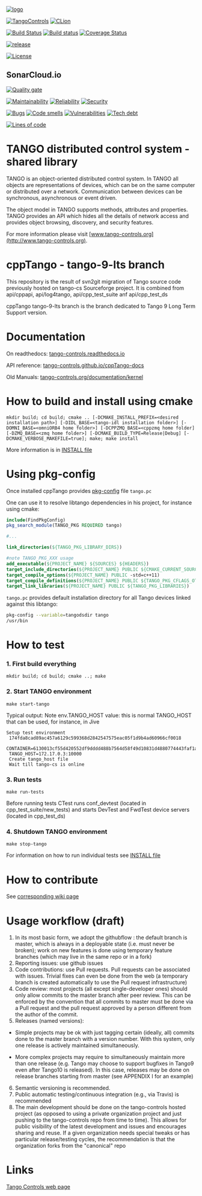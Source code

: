 [![logo](http://www.tango-controls.org/static/tango/img/logo_tangocontrols.png)](http://www.tango-controls.org)


[![TangoControls](https://img.shields.io/badge/-Tango--Controls-7ABB45.svg?style=flat&logo=%20data%3Aimage%2Fpng%3Bbase64%2CiVBORw0KGgoAAAANSUhEUgAAACAAAAAkCAYAAADo6zjiAAAABHNCSVQICAgIfAhkiAAAAAlwSFlzAAALEwAACxMBAJqcGAAAAsFJREFUWIXtl01IFVEYht9zU%2FvTqOxShLowlOgHykWUGEjUKqiocB1FQURB0KJaRdGiaFM7gzZRLWpTq2olhNQyCtpYCP1gNyIoUTFNnxZzRs8dzvw4Q6564XLnfOf73vedc2a%2BmZEKALgHrC3CUUR8CxZFeEoFalsdM4uLmMgFoIlZLJp3A9ZE4S2oKehhlaR1BTnyg2ocnW%2FxsxEDhbYij4EPVncaeASMAavnS%2FwA8NMaqACNQCew3f4as3KZOYh2SuqTVJeQNiFpn6QGSRVjTH9W%2FiThvcCn6H6n4BvQDvQWFT%2BSIDIFDAKfE3KOAQeBfB0XGPeQvgE67P8ZoB44DvTHmFgJdOQRv%2BUjc%2BavA9siNTWemgfA3TwGquCZ3w8szFIL1ALngIZorndvgJOR0GlP2gtJkzH%2Bd0fGFxW07NqY%2FCrx5QRXcYjbCbmxF1dkBSbi8kpACah3Yi2Sys74cVyxMWY6bk5BTwgRe%2BYlSzLmxNpU3aBeJogk4XWWpJKUeiap3RJYCpQj4QWZDQCuyIAk19Auj%2BAFYGZZjTGjksaBESB8P9iaxUBIaJzjZcCQcwHdj%2BS2Al0xPOeBYYKHk4vfmQ3Y8YkIwRUb7wQGU7j2ePrA1URx93ayd8UpD8klyPbSQfCOMIO05MbI%2BDvwBbjsMdGTwlX21AAMZzEerkaI9zFkP4AeYCPBg6gNuEb6I%2FthFgN1KSQupqzoRELOSed4DGiJala1UmOMr2U%2Bl%2FTWEy9Japa%2Fy41IWi%2FJ3d4%2FkkaAw0Bz3AocArqApwTvet3O3GbgV8qqjAM7bf4N4KMztwTodcYVyelywKSCD5V3xphNXoezuTskNSl4bgxJ6jPGVJJqbN0aSV%2Bd0M0aO7FCs19Jo2lExphXaTkxdRVgQFK7DZVDZ8%2BcpdmQh3wuILh7ut3AEyt%2B51%2BL%2F0cUfwFOX0t0StltmQAAAABJRU5ErkJggg%3D%3D)](http://www.tango-controls.org)
[![CLion](https://img.shields.io/badge/-Developed%20using%20CLion-blue.svg?style=flat-square&logo=data%3Aimage%2Fpng%3Bbase64%2CiVBORw0KGgoAAAANSUhEUgAAACgAAAAoCAYAAACM%2FrhtAAAABHNCSVQICAgIfAhkiAAAAAlwSFlzAAALEwAACxMBAJqcGAAAA%2FlJREFUWIXtWE2IHFUQ%2Fup1b3ZdFXo2Ih5UUCciGnQPKogIuxcRRM0iCPGkEsXDol5MQDaCsmd%2FIBcPXoIkp9WDiAGRHW9elAQX9NCra8hB3SwjQhJ7Zl59Hvp1b%2Ff2z%2Fw4Iwj7DcW84U1XffNV1evqAfaxj%2F8xjv%2B%2Bxui%2B9zjJGDLqhc1whQCwcWQOlwNip6F44PM3R%2FZXhaEdJsQSbByZw3YjJng5UHxx%2BrPZ9%2FHtterrT5L0APoQ6SA89G4tB%2F%2FfkEshgDp7%2BPVnrp4KnsbyO2%2BlgS9121zY%2BgCEB6oH0oUV7RtzIAUriQH4YWkO23OK7Qax3VDsBLGSOwFx5skIiVqAl65JD2K6EIkgJkLYrFaxVsG1v77niT8%2B7fsDiF0FrQGsB3zyhIXoTEwKfo4cIAAVgAfQq%2FVdq2BWubC52pfoMLjjxw8hpuNU7FSqaOqcqJ0COPbGdPAAGqSpr0AlwVd%2BXSOtD1V%2FIiRJA8KANAANmuHbpXVeSfDcn1ug%2BqD1YyUzCIIAJAu2Gzz%2FuRxJ%2FcVGllOpJEj1oY4cNd9L7XYbALC0tASREdWlicPTqYjyNFd2Ma0ftycE2dMqUSZLbDSSjpgYCAw2D50sdVJJUNWHuJeZUA2KxAr%2BfM%2Fx4c%2FBWEEBKNCJdLIANPjl3tdqnZfW4Mrmd1Q75WrQL9TgeGCqwudQGvmjiyHEJFsCRb7esl26uLiI9fX1dC%2BLhYWFdN1qtfJBaLB1%2BFjf1JR%2B4eDXaxRjIcbCmB7EWPz26At5%2FyXHSEKwbq9f7L0oVZDJHYQCJSAlvuo6d%2BSjZ1CCan0IBUKBgWCQWpkUyhVUH3EG4vrrXWmMPXDw5Tna7gxsdxpXn32kUvKCNKfCS0y71%2FroXGmAWj8SjQKqSW36zAX6p3%2Bi%2BXirULwFBU9cuAgxU7DdGQgIEYKm%2F%2BQ7NMHkFsd4mqH6pUIUFFTrw3ZnAI2HS9LkLiwbEhLLHit9CWrsN2cv31ZIdUFBtQcgovHzgoizSSgYz4NZgmUoEIyOzsv02fOuFtxgkNkf2xGiBppV79jtg0%2FU0dF5oXpAJg3jBukB6kHVi4fiCvSVY%2FrseYqoSzv3vCtECIjilsNfFUmoj150fWo2mkWvMwvrLF5fh8cOBmg9ddPwzyRAoqZTMq0Zs7t2nfgGXi1e7O5GiaVd65Sj9UDrV5IbiCAARM%2FPy%2FLdN2cIuc5mfI5tPP4glpu3SthczQUiADpiqSU%2F1k1JdekFRvjrI0l5kuZrzz1U6qMZrlDtAfT%2BvmHXosSStM9CX7pz%2BHmwDtkGqiIHAGFzVWIJMwqmTeEU3PMwVoZJPfSW4v7WN9xse07RG2FfvOs%2Fjb%2BPfYyCfwCkWUhIKg3GkwAAAABJRU5ErkJggg%3D%3D)](http://www.jetbrains.com/clion)

[![Build Status](https://travis-ci.org/tango-controls/cppTango.svg?branch=tango-9-lts)](https://travis-ci.org/tango-controls/cppTango)
[![Build status](https://ci.appveyor.com/api/projects/status/avaox4tnjm7vff13/branch/tango-9-lts?svg=true)](https://ci.appveyor.com/project/bourtemb/cpptango-tt3w8/branch/tango-9-lts)
[![Coverage Status](https://coveralls.io/repos/github/tango-controls/cppTango/badge.svg?branch=master)](https://coveralls.io/github/tango-controls/cppTango?branch=master)

[![release](https://img.shields.io/github/release/tango-controls/cppTango.svg?style=flat)](https://github.com/tango-controls/cppTango/releases/9.3.0)

[![License](https://img.shields.io/badge/license-LGPL--3.0-orange.svg)](https://github.com/tango-controls/cppTango/blob/master/LICENSE)

## SonarCloud.io

[![Quality gate](https://sonarcloud.io/api/project_badges/measure?project=org.tango-controls%3Acpp-tango%3Atango-9-lts&metric=alert_status)](https://sonarcloud.io/dashboard?id=org.tango-controls%3Acpp-tango%3Atango-9-lts)

[![Maintainability](https://sonarcloud.io/api/project_badges/measure?project=org.tango-controls%3Acpp-tango%3Atango-9-lts&metric=sqale_rating)](https://sonarcloud.io/dashboard?id=org.tango-controls%3Acpp-tango%3Atango-9-lts)
[![Reliability](https://sonarcloud.io/api/project_badges/measure?project=org.tango-controls%3Acpp-tango%3Atango-9-lts&metric=reliability_rating)](https://sonarcloud.io/dashboard?id=org.tango-controls%3Acpp-tango%3Atango-9-lts)
[![Security](https://sonarcloud.io/api/project_badges/measure?project=org.tango-controls%3Acpp-tango%3Atango-9-lts&metric=security_rating)](https://sonarcloud.io/dashboard?id=org.tango-controls%3Acpp-tango%3Atango-9-lts)

[![Bugs](https://sonarcloud.io/api/project_badges/measure?project=org.tango-controls%3Acpp-tango%3Atango-9-lts&metric=bugs)](https://sonarcloud.io/dashboard?id=org.tango-controls%3Acpp-tango%3Atango-9-lts)
[![Code smells](https://sonarcloud.io/api/project_badges/measure?project=org.tango-controls%3Acpp-tango%3Atango-9-lts&metric=code_smells)](https://sonarcloud.io/dashboard?id=org.tango-controls%3Acpp-tango%3Atango-9-lts)
[![Vulnerabilities](https://sonarcloud.io/api/project_badges/measure?project=org.tango-controls%3Acpp-tango%3Atango-9-lts&metric=vulnerabilities)](https://sonarcloud.io/dashboard?id=org.tango-controls%3Acpp-tango%3Atango-9-lts)
[![Tech debt](https://sonarcloud.io/api/project_badges/measure?project=org.tango-controls%3Acpp-tango%3Atango-9-lts&metric=sqale_index)](https://sonarcloud.io/dashboard?id=org.tango-controls%3Acpp-tango%3Atango-9-lts)


[![Lines of code](https://sonarcloud.io/api/project_badges/measure?project=org.tango-controls%3Acpp-tango%3Atango-9-lts&metric=ncloc)](https://sonarcloud.io/dashboard?id=org.tango-controls%3Acpp-tango%3Atango-9-lts)


# TANGO distributed control system - shared library

TANGO is an object-oriented distributed control system. In TANGO all objects are representations of devices, which can be on the same computer or distributed over a network. Communication between devices can be synchronous, asynchronous or event driven.

The object model in TANGO supports methods, attributes and properties. TANGO provides an API which hides all the details of network access and provides object browsing, discovery, and security features. 

For more information please visit [www.tango-controls.org](http://www.tango-controls.org).

# cppTango - tango-9-lts branch
This repository is the result of svn2git migration of Tango source code previously hosted on tango-cs Sourceforge project. It is combined from api/cppapi, api/log4tango, api/cpp_test_suite anf api/cpp_test_ds

cppTango tango-9-lts branch is the branch dedicated to Tango 9 Long Term Support version.

# Documentation

On readthedocs: [tango-controls.readthedocs.io](http://tango-controls.readthedocs.io)

API reference: [tango-controls.github.io/cppTango-docs](https://tango-controls.github.io/cppTango-docs/index.html)

Old Manuals: [tango-controls.org/documentation/kernel](http://www.tango-controls.org/documentation/kernel/)


# How to build and install using cmake

`mkdir build; cd build; cmake .. [-DCMAKE_INSTALL_PREFIX=<desired installation path>] [-DIDL_BASE=<tango-idl installation folder>] [-DOMNI_BASE=<omniORB4 home folder>] [-DCPPZMQ_BASE=<cppzmq home folder][-DZMQ_BASE=<zmq home folder>] [-DCMAKE_BUILD_TYPE=Release|Debug] [-DCMAKE_VERBOSE_MAKEFILE=true]; make; make install`

More information is in [INSTALL file](https://github.com/tango-controls/cppTango/blob/tango-9-lts/INSTALL.md) 

# Using pkg-config

Once installed cppTango provides [pkg-config](https://en.wikipedia.org/wiki/Pkg-config) file `tango.pc`

One can use it to resolve libtango dependencies in his project, for instance using cmake:
 
```cmake
include(FindPkgConfig)
pkg_search_module(TANGO_PKG REQUIRED tango)

#...

link_directories(${TANGO_PKG_LIBRARY_DIRS})

#note TANGO_PKG_XXX usage
add_executable(${PROJECT_NAME} ${SOURCES} ${HEADERS})
target_include_directories(${PROJECT_NAME} PUBLIC ${CMAKE_CURRENT_SOURCE_DIR} ${TANGO_PKG_INCLUDE_DIRS})
target_compile_options(${PROJECT_NAME} PUBLIC -std=c++11)
target_compile_definitions(${PROJECT_NAME} PUBLIC ${TANGO_PKG_CFLAGS_OTHER})
target_link_libraries(${PROJECT_NAME} PUBLIC ${TANGO_PKG_LIBRARIES})
``` 

`tango.pc` provides default installation directory for all Tango devices linked against this libtango:

```bash
pkg-config --variable=tangodsdir tango
/usr/bin
```

# How to test

### 1. First build everything

 `mkdir build; cd build; cmake ..; make`

### 2. Start TANGO environment

 `make start-tango`
 
 Typical output:
Note env.TANGO_HOST value: this is normal TANGO_HOST that can be used, for instance, in Jive

```
Setup test environment
 174fda8cad89ac457a6129c599368d2842547575eac05f1d9b4ad60966cf0018
 CONTAINER=6130013cf55d420552df9dddd488b7564d58f49d10831d4880774443faf1a22b
 TANGO_HOST=172.17.0.3:10000
 Create tango_host file
 Wait till tango-cs is online
```

### 3. Run tests
 `make run-tests`

 Before running tests CTest runs conf_devtest (located in cpp_test_suite/new_tests) and starts DevTest and FwdTest device servers (located in cpp_test_ds)

### 4. Shutdown TANGO environment
 `make stop-tango`

For information on how to run individual tests see [INSTALL file](https://github.com/tango-controls/cppTango/blob/master/INSTALL.md)

# How to contribute

See [corresponding wiki page](https://github.com/tango-controls/cppTango/wiki/Contribution-Guide)

# Usage workflow (draft)


1. In its most basic form, we adopt the githubflow : the default branch is master, which is always in a deployable state (i.e. must never be broken); work on new features is done using temporary feature branches (which may live in the same repo or in a fork)
2. Reporting issues: use github issues
3. Code contributions: use Pull requests. Pull requests can be associated with issues. Trivial fixes can even be done from the web (a temporary branch is created automatically to use the Pull request infrastructure)
4. Code review: most projects (all except single-developer ones) should only allow commits to the master branch after peer review. This can be enforced by the convention that all commits to master must be done via a Pull request and the pull request approved by a person different from the author of the commit.
5. Releases (named versions):
  * Simple projects may be ok with just tagging certain (ideally, all) commits done to the master branch with a version number. With this system, only one release is actively maintained simultaneously.
        
  * More complex projects may require to simultaneously maintain more than one release (e.g. Tango may choose to support bugfixes in Tango9 even after Tango10 is released). In this case, releases may be done on release branches starting from master (see APPENDIX I for an example)
6. Semantic versioning is recommended.
7. Public automatic testing/continuous integration (e.g., via Travis) is recommended
8. The main development should be done on the tango-controls hosted project (as opposed to using a private organization project and just pushing to the tango-controls repo from time to time). This allows for public visibility of the latest development and issues and encourages sharing and reuse. If a given organization needs special tweaks or has particular release/testing cycles, the recommendation is that the organization forks from the "canonical" repo


# Links

[Tango Controls web page](http://tango-controls.org)
